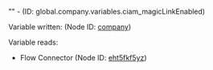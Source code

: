 "" - (ID: global.company.variables.ciam_magicLinkEnabled)

Variable written:
 (Node ID: [company](../nodes/company.md))

Variable reads:
* Flow Connector (Node ID: [eht5fkf5yz](../nodes/eht5fkf5yz.md))

